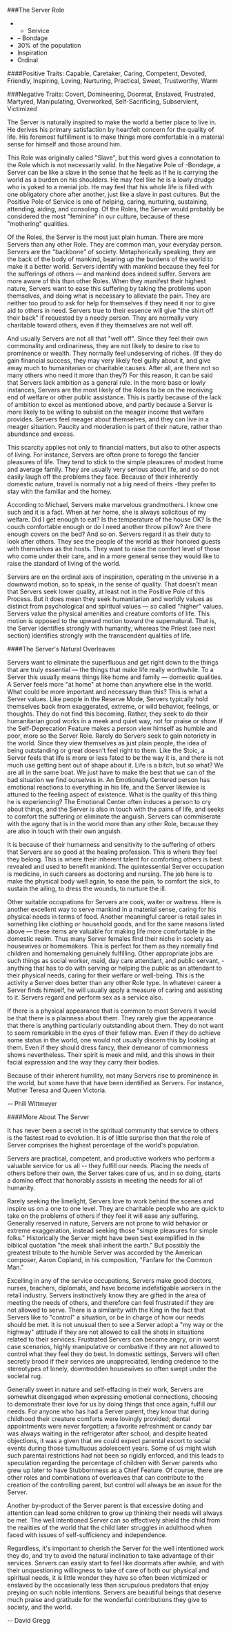 ###The Server Role

- + Service
- – Bondage
- 30% of the population
- Inspiration	
- Ordinal

####Positive Traits:
Capable, Caretaker, Caring, Competent, Devoted, Friendly, Inspiring, Loving, Nurturing, Practical, Sweet, Trustworthy, Warm
 
###Negative Traits:
Covert, Domineering, Doormat, Enslaved, Frustrated, Martyred, Manipulating, Overworked, Self-Sacrificing, Subservient, Victimized

The Server is naturally inspired to make the world a better place to live in. He derives his primary satisfaction by heartfelt concern for the quality of life. His foremost fulfillment is to make things more comfortable in a material sense for himself and those around him.

This Role was originally called "Slave", but this word gives a connotation to the Role which is not necessarily valid. In the Negative Pole of -Bondage, a Server can be like a slave in the sense that he feels as if he is carrying the world as a burden on his shoulders. He may feel like he is a lowly drudge who is yoked to a menial job. He may feel that his whole life is filled with one obligatory chore after another, just like a slave in past cultures. But the Positive Pole of Service is one of helping, caring, nurturing, sustaining, attending, aiding, and consoling. Of the Roles, the Server would probably be considered the most "feminine" in our culture, because of these "mothering" qualities.

Of the Roles, the Server is the most just plain human. There are more Servers than any other Role. They are common man, your everyday person. Servers are the "backbone" of society. Metaphorically speaking, they are the back of the body of mankind, bearing up the burdens of the world to make it a better world. Servers identify with mankind because they feel for the sufferings of others — and mankind does indeed suffer. Servers are more aware of this than other Roles. When they manifest their highest nature, Servers want to ease this suffering by taking the problems upon themselves, and doing what is necessary to alleviate the pain. They are neither too proud to ask for help for themselves if they need it nor to give aid to others in need. Servers true to their essence will give "the shirt off their back" if requested by a needy person. They are normally very charitable toward others, even if they themselves are not well off.

And usually Servers are not all that "well off". Since they feel their own commonality and ordinariness, they are not likely to desire to rise to prominence or wealth. They normally feel undeserving of riches. (If they do gain financial success, they may very likely feel guilty about it, and give away much to humanitarian or charitable causes. After all, are there not so many others who need it more than they?) For this reason, it can be said that Servers lack ambition as a general rule. In the more base or lowly instances, Servers are the most likely of the Roles to be on the receiving end of welfare or other public assistance. This is partly because of the lack of ambition to excel as mentioned above, and partly because a Server is more likely to be willing to subsist on the meager income that welfare provides. Servers feel meager about themselves, and they can live in a meager situation. Paucity and moderation is part of their nature, rather than abundance and excess.

This scarcity applies not only to financial matters, but also to other aspects of living. For instance, Servers are often prone to forego the fancier pleasures of life. They tend to stick to the simple pleasures of modest home and average family. They are usually very serious about life, and so do not easily laugh off the problems they face. Because of their inherently domestic nature, travel is normally not a big need of theirs -they prefer to stay with the familiar and the homey.

According to Michael, Servers make marvelous grandmothers. I know one such and it is a fact. When at her home, she is always solicitous of my welfare. Did I get enough to eat? Is the temperature of the house OK? Is the couch comfortable enough or do I need another throw pillow? Are there enough covers on the bed? And so on. Servers regard it as their duty to look after others. They see the people of the world as their honored guests with themselves as the hosts. They want to raise the comfort level of those who come under their care, and in a more general sense they would like to raise the standard of living of the world.

Servers are on the ordinal axis of inspiration, operating in the universe in a downward motion, so to speak, in the sense of quality. That doesn't mean that Servers seek lower quality, at least not in the Positive Pole of this Process. But it does mean they seek humanitarian and worldly values as distinct from psychological and spiritual values — so called "higher" values. Servers value the physical amenities and creature comforts of life. This motion is opposed to the upward motion toward the supernatural. That is, the Server identifies strongly with humanity, whereas the Priest (see next section) identifies strongly with the transcendent qualities of life.

####The Server's Natural Overleaves

Servers want to eliminate the superfluous and get right down to the things that are truly essential — the things that make life really worthwhile. To a Server this usually means things like home and family — domestic qualities. A Server feels more "at home" at home than anywhere else in the world. What could be more important and necessary than this? This is what a Server values. Like people in the Reserve Mode, Servers typically hold themselves back from exaggerated, extreme, or wild behavior, feelings, or thoughts. They do not find this becoming. Rather, they seek to do their humanitarian good works in a meek and quiet way, not for praise or show. If the Self-Deprecation Feature makes a person view himself as humble and poor, more so the Server Role. Rarely do Servers seek to gain notoriety in the world. Since they view themselves as just plain people, the idea of being outstanding or great doesn't feel right to them. Like the Stoic, a Server feels that life is more or less fated to be the way it is, and there is not much use getting bent out of shape about it. Life is a bitch, but so what? We are all in the same boat. We just have to make the best that we can of the bad situation we find ourselves in. An Emotionally Centered person has emotional reactions to everything in his life, and the Server likewise is attuned to the feeling aspect of existence. What is the quality of this thing he is experiencing? The Emotional Center often induces a person to cry about things, and the Server is also in touch with the pains of life, and seeks to comfort the suffering or eliminate the anguish. Servers can commiserate with the agony that is in the world more than any other Role, because they are also in touch with their own anguish.

It is because of their humanness and sensitivity to the suffering of others that Servers are so good at the healing profession. This is where they feel they belong. This is where their inherent talent for comforting others is best revealed and used to benefit mankind. The quintessential Server occupation is medicine, in such careers as doctoring and nursing. The job here is to make the physical body well again, to ease the pain, to comfort the sick, to sustain the ailing, to dress the wounds, to nurture the ill.

Other suitable occupations for Servers are cook, waiter or waitress. Here is another excellent way to serve mankind in a material sense, caring for his physical needs in terms of food. Another meaningful career is retail sales in something like clothing or household goods, and for the same reasons listed above — these items are valuable for making life more comfortable in the domestic realm. Thus many Server females find their niche in society as housewives or homemakers. This is perfect for them as they normally find children and homemaking genuinely fulfilling. Other appropriate jobs are such things as social worker, maid, day care attendant, and public servant, -anything that has to do with serving or helping the public as an attendant to their physical needs, caring for their welfare or well-being. This is the activity a Server does better than any other Role type. In whatever career a Server finds himself, he will usually apply a measure of caring and assisting to it. Servers regard and perform sex as a service also.

If there is a physical appearance that is common to most Servers it would be that there is a plainness about them. They rarely give the appearance that there is anything particularly outstanding about them. They do not want to seem remarkable in the eyes of their fellow man. Even if they do achieve some status in the world, one would not usually discern this by looking at them. Even if they should dress fancy, their demeanor of commonness shows nevertheless. Their spirit is meek and mild, and this shows in their facial expression and the way they carry their bodies.

Because of their inherent humility, not many Servers rise to prominence in the world, but some have that have been identified as Servers. For instance, Mother Teresa and Queen Victoria.

-- Phill Wittmeyer

####More About The Server

It has never been a secret in the spiritual community that service to others is the fastest road to evolution. It is of little surprise then that the role of Server comprises the highest percentage of the world's population.

Servers are practical, competent, and productive workers who perform a valuable service for us all -- they fulfill our needs. Placing the needs of others before their own, the Server takes care of us, and in so doing, starts a domino effect that honorably assists in meeting the needs for all of humanity.

Rarely seeking the limelight, Servers love to work behind the scenes and inspire us on a one to one level. They are charitable people who are quick to take on the problems of others if they feel it will ease any suffering. Generally reserved in nature, Servers are not prone to wild behavior or extreme exaggeration, instead seeking those "simple pleasures for simple folks." Historically the Server might have been best exemplified in the biblical quotation "the meek shall inherit the earth." But possibly the greatest tribute to the humble Server was accorded by the American composer, Aaron Copland, in his composition, "Fanfare for the Common Man."

Excelling in any of the service occupations, Servers make good doctors, nurses, teachers, diplomats, and have become indefatigable workers in the retail industry. Servers instinctively know they are gifted in the area of meeting the needs of others, and therefore can feel frustrated if they are not allowed to serve. There is a similarity with the King in the fact that Servers like to "control" a situation, or be in charge of how our needs should be met. It is not unusual then to see a Server adopt a "my way or the highway" attitude if they are not allowed to call the shots in situations related to their services. Frustrated Servers can become angry, or in worst case scenarios, highly manipulative or combative if they are not allowed to control what they feel they do best. In domestic settings, Servers will often secretly brood if their services are unappreciated, lending credence to the stereotypes of lonely, downtrodden housewives so often swept under the societal rug.

Generally sweet in nature and self-effacing in their work, Servers are somewhat disengaged when expressing emotional connections, choosing to demonstrate their love for us by doing things that once again, fulfill our needs. For anyone who has had a Server parent, they know that during childhood their creature comforts were lovingly provided; dental appointments were never forgotten; a favorite refreshment or candy bar was always waiting in the refrigerator after school; and despite heated objections, it was a given that we could expect parental escort to social events during those tumultuous adolescent years. Some of us might wish such parental restrictions had not been so rigidly enforced, and this leads to speculation regarding the percentage of children with Server parents who grew up later to have Stubbornness as a Chief Feature. Of course, there are other roles and combinations of overleaves that can contribute to the creation of the controlling parent, but control will always be an issue for the Server.

Another by-product of the Server parent is that excessive doting and attention can lead some children to grow up thinking their needs will always be met. The well intentioned Server can so effectively shield the child from the realities of the world that the child later struggles in adulthood when faced with issues of self-sufficiency and independence.

Regardless, it's important to cherish the Server for the well intentioned work they do, and try to avoid the natural inclination to take advantage of their services. Servers can easily start to feel like doormats after awhile, and with their unquestioning willingness to take of care of both our physical and spiritual needs, it is little wonder they have so often been victimized or enslaved by the occasionally less than scrupulous predators that enjoy preying on such noble intentions. Servers are beautiful beings that deserve much praise and gratitude for the wonderful contributions they give to society, and the world.

-- David Gregg



